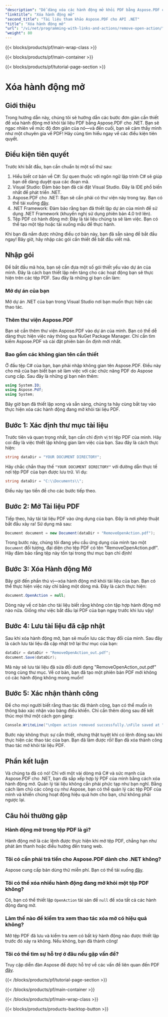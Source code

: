 ```yaml
---
"description": "Dễ dàng xóa các hành động mở khỏi PDF bằng Aspose.PDF cho .NET! Một hướng dẫn đơn giản với hướng dẫn từng bước để quản lý PDF hiệu quả."
"linktitle": "Xóa hành động mở"
"second_title": "Tài liệu tham khảo Aspose.PDF cho API .NET"
"title": "Xóa hành động mở"
"url": "/vi/net/programming-with-links-and-actions/remove-open-action/"
"weight": 80
---
```


{{< blocks/products/pf/main-wrap-class >}}

{{< blocks/products/pf/main-container >}}

{{< blocks/products/pf/tutorial-page-section >}}

# Xóa hành động mở

## Giới thiệu

Trong hướng dẫn này, chúng tôi sẽ hướng dẫn các bước đơn giản cần thiết để xóa hành động mở khỏi tài liệu PDF bằng Aspose.PDF cho .NET. Bạn sẽ ngạc nhiên về mức độ đơn giản của nó—và đến cuối, bạn sẽ cảm thấy mình như một chuyên gia về PDF! Hãy cùng tìm hiểu ngay về các điều kiện tiên quyết.

## Điều kiện tiên quyết

Trước khi bắt đầu, bạn cần chuẩn bị một số thứ sau:

1. Hiểu biết cơ bản về C#: Sự quen thuộc với ngôn ngữ lập trình C# sẽ giúp bạn dễ dàng duyệt qua các đoạn mã.
2. Visual Studio: Đảm bảo bạn đã cài đặt Visual Studio. Đây là IDE phổ biến nhất để phát triển .NET.
3. Aspose.PDF cho .NET: Bạn sẽ cần phải có thư viện này trong tay. Bạn có thể tải xuống [đây](https://releases.aspose.com/pdf/net/). 
4. .NET Framework: Đảm bảo rằng bạn đã thiết lập dự án của mình để sử dụng .NET Framework (khuyến nghị sử dụng phiên bản 4.0 trở lên).
5. Tệp PDF có hành động mở: Đây là tài liệu chúng ta sẽ làm việc. Bạn có thể tạo một tệp hoặc tải xuống mẫu để thực hành.

Khi bạn đã nắm được những điều cơ bản này, bạn đã sẵn sàng để bắt đầu ngay! Bây giờ, hãy nhập các gói cần thiết để bắt đầu viết mã.

## Nhập gói

Để bắt đầu mã hóa, bạn sẽ cần đưa một số gói thiết yếu vào dự án của mình. Đây là cách bạn thiết lập nền tảng cho các hoạt động bạn sẽ thực hiện trên các tệp PDF. Sau đây là những gì bạn cần làm:

### Mở dự án của bạn

Mở dự án .NET của bạn trong Visual Studio nơi bạn muốn thực hiện các thao tác.

### Thêm thư viện Aspose.PDF

Bạn sẽ cần thêm thư viện Aspose.PDF vào dự án của mình. Bạn có thể dễ dàng thực hiện việc này thông qua NuGet Package Manager. Chỉ cần tìm kiếm Aspose.PDF và cài đặt phiên bản ổn định mới nhất.

### Bao gồm các không gian tên cần thiết

Ở đầu tệp C# của bạn, bạn phải nhập không gian tên Aspose.PDF. Điều này cho mã của bạn biết bạn sẽ làm việc với các chức năng PDF do Aspose cung cấp. Sau đây là những gì bạn nên thêm:

```csharp
using System.IO;
using Aspose.Pdf;
using System;
```

Bây giờ bạn đã thiết lập xong và sẵn sàng, chúng ta hãy cùng bắt tay vào thực hiện xóa các hành động đang mở khỏi tài liệu PDF.

## Bước 1: Xác định thư mục tài liệu

Trước tiên và quan trọng nhất, bạn cần chỉ định vị trí tệp PDF của mình. Hãy coi đây là việc thiết lập không gian làm việc của bạn. Sau đây là cách thực hiện:

```csharp
string dataDir = "YOUR DOCUMENT DIRECTORY";
```

Hãy chắc chắn thay thế `"YOUR DOCUMENT DIRECTORY"` với đường dẫn thực tế nơi tệp PDF của bạn được lưu trữ. Ví dụ:

```csharp
string dataDir = "C:\\Documents\\";
```

Điều này tạo tiền đề cho các bước tiếp theo. 

## Bước 2: Mở Tài liệu PDF

Tiếp theo, hãy tải tài liệu PDF vào ứng dụng của bạn. Đây là nơi phép thuật bắt đầu xảy ra! Sử dụng mã sau:

```csharp
Document document = new Document(dataDir + "RemoveOpenAction.pdf");
```

Trong bước này, chúng tôi đang yêu cầu ứng dụng của mình tạo một `Document` đối tượng, đại diện cho tệp PDF có tên "RemoveOpenAction.pdf". Hãy đảm bảo rằng tệp này tồn tại trong thư mục bạn chỉ định!

## Bước 3: Xóa Hành động Mở

Bây giờ đến phần thú vị—xóa hành động mở khỏi tài liệu của bạn. Bạn có thể thực hiện việc này chỉ bằng một dòng mã. Đây là cách thực hiện:

```csharp
document.OpenAction = null;
```

Dòng này về cơ bản cho tài liệu biết rằng không còn tập hợp hành động mở nào nữa. Giống như việc bắt đầu lại PDF của bạn ngay trước khi lưu vậy!

## Bước 4: Lưu tài liệu đã cập nhật

Sau khi xóa hành động mở, bạn sẽ muốn lưu các thay đổi của mình. Sau đây là cách lưu tài liệu đã cập nhật trở lại thư mục của bạn:

```csharp
dataDir = dataDir + "RemoveOpenAction_out.pdf";
document.Save(dataDir);
```

Mã này sẽ lưu tài liệu đã sửa đổi dưới dạng "RemoveOpenAction_out.pdf" trong cùng thư mục. Về cơ bản, bạn đã tạo một phiên bản PDF mới không có các hành động không mong muốn!

## Bước 5: Xác nhận thành công

Để cho mọi người biết rằng thao tác đã thành công, bạn có thể muốn in thông báo xác nhận vào bảng điều khiển. Chỉ cần thêm dòng sau để kết thúc mọi thứ một cách gọn gàng:

```csharp
Console.WriteLine("\nOpen action removed successfully.\nFile saved at " + dataDir);
```

Bước này không thực sự cần thiết, nhưng thật tuyệt khi có lệnh đóng sau khi thực hiện các thao tác của bạn. Bạn đã làm được rồi! Bạn đã xóa thành công thao tác mở khỏi tài liệu PDF.

## Phần kết luận

Và chúng ta đã có nó! Chỉ với một vài dòng mã C# và sức mạnh của Aspose.PDF cho .NET, bạn đã sắp xếp hợp lý PDF của mình bằng cách xóa hành động mở. Quản lý tài liệu không cần phải phức tạp như bạn nghĩ. Bằng cách làm chủ các công cụ như Aspose, bạn có thể quản lý các tệp PDF của mình và khiến chúng hoạt động hiệu quả hơn cho bạn, chứ không phải ngược lại.

## Câu hỏi thường gặp

### Hành động mở trong tệp PDF là gì?
Hành động mở là các lệnh được thực hiện khi mở tệp PDF, chẳng hạn như phát âm thanh hoặc điều hướng đến trang web.

### Tôi có cần phải trả tiền cho Aspose.PDF dành cho .NET không?
Aspose cung cấp bản dùng thử miễn phí. Bạn có thể tải xuống [đây](https://releases.aspose.com/).

### Tôi có thể xóa nhiều hành động đang mở khỏi một tệp PDF không?
Có, bạn có thể thiết lập `OpenAction` tài sản để `null` để xóa tất cả các hành động đang mở.

### Làm thế nào để kiểm tra xem thao tác xóa mở có hiệu quả không?
Mở tệp PDF đã lưu và kiểm tra xem có bất kỳ hành động nào được thiết lập trước đó xảy ra không. Nếu không, bạn đã thành công!

### Tôi có thể tìm sự hỗ trợ ở đâu nếu gặp vấn đề?
Truy cập diễn đàn Aspose để được hỗ trợ về các vấn đề liên quan đến PDF [đây](https://forum.aspose.com/c/pdf/10).

{{< /blocks/products/pf/tutorial-page-section >}}

{{< /blocks/products/pf/main-container >}}

{{< /blocks/products/pf/main-wrap-class >}}

{{< blocks/products/products-backtop-button >}}